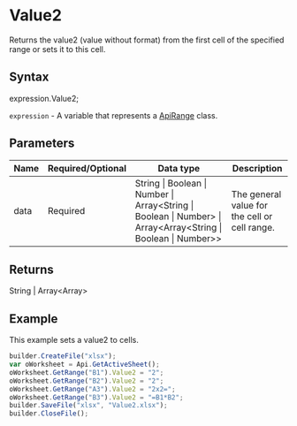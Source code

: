 # Value2

Returns the value2 (value without format) from the first cell of the specified range or sets it to this cell.

## Syntax

expression.Value2;

`expression` - A variable that represents a [ApiRange](../ApiRange.md) class.

## Parameters

| **Name** | **Required/Optional** | **Data type** | **Description** |
| ------------- | ------------- | ------------- | ------------- |
| data | Required | String &#124; Boolean &#124; Number &#124; Array<String &#124; Boolean &#124; Number> &#124; Array<Array<String &#124; Boolean &#124; Number>> | The general value for the cell or cell range. |

## Returns

String &#124; Array<Array<String>>

## Example

This example sets a value2 to cells.

```javascript
builder.CreateFile("xlsx");
var oWorksheet = Api.GetActiveSheet();
oWorksheet.GetRange("B1").Value2 = "2";
oWorksheet.GetRange("B2").Value2 = "2";
oWorksheet.GetRange("A3").Value2 = "2x2=";
oWorksheet.GetRange("B3").Value2 = "=B1*B2";
builder.SaveFile("xlsx", "Value2.xlsx");
builder.CloseFile();
```